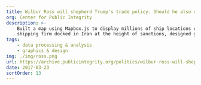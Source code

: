 ```yaml
---
title: Wilbur Ross will shepherd Trump’s trade policy. Should he also own a shipping firm?
org: Center for Public Integrity
description: >-
    Built a map using Mapbox.js to display millions of ship locations collected by satellites, found a cabinet secretary's
    shipping firm docked in Iran at the height of sanctions, designed graphics for the resulting story.
tags:
    - data processing & analysis
    - graphics & design
img: ./img/ross.png
url: https://archive.publicintegrity.org/politics/wilbur-ross-will-shepherd-trumps-trade-policy-should-he-also-own-a-shipping-firm/
date: 2017-03-23
sortOrder: 13
---
```

